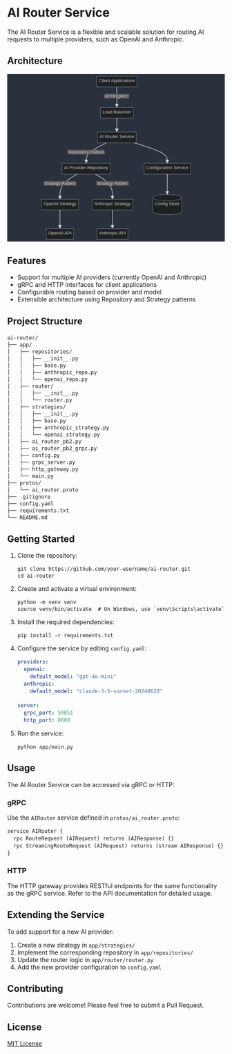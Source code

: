 # AI Router Service

The AI Router Service is a flexible and scalable solution for routing AI requests to multiple providers, such as OpenAI and Anthropic.

## Architecture

![architecture](/docs/architecture/architecture.png)

## Features

- Support for multiple AI providers (currently OpenAI and Anthropic)
- gRPC and HTTP interfaces for client applications
- Configurable routing based on provider and model
- Extensible architecture using Repository and Strategy patterns

## Project Structure

```
ai-router/
├── app/
│   ├── repositories/
│   │   ├── __init__.py
│   │   ├── base.py
│   │   ├── anthropic_repo.py
│   │   └── openai_repo.py
│   ├── router/
│   │   ├── __init__.py
│   │   └── router.py
│   ├── strategies/
│   │   ├── __init__.py
│   │   ├── base.py
│   │   ├── anthropic_strategy.py
│   │   └── openai_strategy.py
│   ├── ai_router_pb2.py
│   ├── ai_router_pb2_grpc.py
│   ├── config.py
│   ├── grpc_server.py
│   ├── http_gateway.py
│   └── main.py
├── protos/
│   └── ai_router.proto
├── .gitignore
├── config.yaml
├── requirements.txt
└── README.md
```

## Getting Started

1. Clone the repository:
   ```
   git clone https://github.com/your-username/ai-router.git
   cd ai-router
   ```

2. Create and activate a virtual environment:
   ```
   python -m venv venv
   source venv/bin/activate  # On Windows, use `venv\Scripts\activate`
   ```

3. Install the required dependencies:
   ```
   pip install -r requirements.txt
   ```

4. Configure the service by editing `config.yaml`:
   ```yaml
   providers:
     openai:
       default_model: "gpt-4o-mini"
     anthropic:
       default_model: "claude-3-5-sonnet-20240620"

   server:
     grpc_port: 50051
     http_port: 8080
   ```

5. Run the service:
   ```
   python app/main.py
   ```

## Usage

The AI Router Service can be accessed via gRPC or HTTP:

### gRPC

Use the `AIRouter` service defined in `protos/ai_router.proto`:

```protobuf
service AIRouter {
  rpc RouteRequest (AIRequest) returns (AIResponse) {}
  rpc StreamingRouteRequest (AIRequest) returns (stream AIResponse) {}
}
```

### HTTP

The HTTP gateway provides RESTful endpoints for the same functionality as the gRPC service. Refer to the API documentation for detailed usage.

## Extending the Service

To add support for a new AI provider:

1. Create a new strategy in `app/strategies/`
2. Implement the corresponding repository in `app/repositories/`
3. Update the router logic in `app/router/router.py`
4. Add the new provider configuration to `config.yaml`

## Contributing

Contributions are welcome! Please feel free to submit a Pull Request.

## License

[MIT License](LICENSE)
